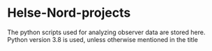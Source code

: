 # Helse-Nord-projects
The python scripts used for analyzing observer data are stored here. Python version 3.8 is used, unless otherwise mentioned in the title 

